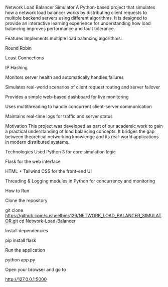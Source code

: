 Network Load Balancer Simulator
A Python-based project that simulates how a network load balancer works by distributing client requests to multiple backend servers using different algorithms.
It is designed to provide an interactive learning experience for understanding how load balancing improves performance and fault tolerance.

Features
Implements multiple load balancing algorithms:

Round Robin

Least Connections

IP Hashing

Monitors server health and automatically handles failures

Simulates real-world scenarios of client request routing and server failover

Provides a simple web-based dashboard for live monitoring

Uses multithreading to handle concurrent client-server communication

Maintains real-time logs for traffic and server status

Motivation
This project was developed as part of our academic work to gain a practical understanding of load balancing concepts.
It bridges the gap between theoretical networking knowledge and its real-world applications in modern distributed systems.

Technologies Used
Python 3 for core simulation logic

Flask for the web interface

HTML + Tailwind CSS for the front-end UI

Threading & Logging modules in Python for concurrency and monitoring

How to Run

Clone the repository

git clone https://github.com/susheelbms129/NETWORK_LOAD_BALANCER_SIMULATOR.git
cd Network-Load-Balancer

Install dependencies


pip install flask


Run the application


python app.py


Open your browser and go to

http://127.0.0.1:5000
